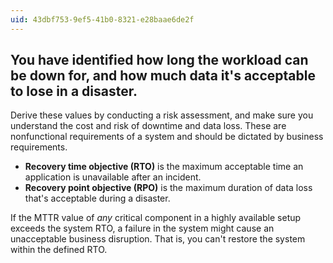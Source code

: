 ```yaml
---
uid: 43dbf753-9ef5-41b0-8321-e28baae6de2f
---
```

## You have identified how long the workload can be down for, and how much data it's acceptable to lose in a disaster.

<div class="alert is-info"><p></p></div>

Derive these values by conducting a risk assessment, and make sure you understand the cost and risk of downtime and data loss. These are nonfunctional requirements of a system and should be dictated by business requirements.

- **Recovery time objective (RTO)** is the maximum acceptable time an application is unavailable after an incident.
- **Recovery point objective (RPO)** is the maximum duration of data loss that's acceptable during a disaster.

If the MTTR value of *any* critical component in a highly available setup exceeds the system RTO, a failure in the system might cause an unacceptable business disruption. That is, you can't restore the system within the defined RTO.